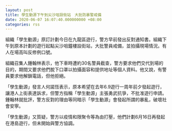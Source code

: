 ```yaml
---
layout: post
title: 學生動源下午到尖沙咀設街站　大批防暴警戒備
date: 2020-06-07 16:07:40.000000000 +08:00
categories: rss
---
```


組織「學生動源」原訂計劃今日在九龍區遊行，警方早前發出反對通知書。組織下午到原本計劃的遊行起點尖沙咀鐘樓設街站，大批警員戒備，並拍攝現場情況。有人在場高叫反修例口號。

組織召集人鍾翰林表示，他下車時遭約30名警員截查，警方要求他們交代到場的目的，期間又要求他們脫下口罩以拍攝面容和提供地址等個人資料。他又說，有警員要求他解鎖電話，但他拒絕。

「學生動源」發言人何諾恆表示，原本希望在去年6.9遊行一周年前夕發起遊行，讓港人上街表達訴求，但警方指稱「學生動源」主張勇武抗爭，不批准遊行申請。鍾翰林就批評，警方反對的理由等同暗示「學生動源」會發起所謂的暴亂，破壞社會安寧。 

「學生動源」又質疑，警方以疫情和限聚令等為由打壓，他們計劃6月16日再發起在港島遊行，但未開始與警方協調。
